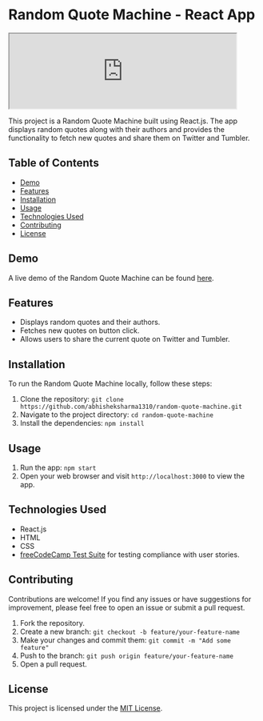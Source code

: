 # Random Quote Machine - React App

<iframe src="https://52dh47.csb.app/" width="90%"></iframe>

This project is a Random Quote Machine built using React.js. The app displays random quotes along with their authors and provides the functionality to fetch new quotes and share them on Twitter and Tumbler.

## Table of Contents

- [Demo](#demo)
- [Features](#features)
- [Installation](#installation)
- [Usage](#usage)
- [Technologies Used](#technologies-used)
- [Contributing](#contributing)
- [License](#license)

## Demo

A live demo of the Random Quote Machine can be found [here](https://52dh47.csb.app/).

## Features

- Displays random quotes and their authors.
- Fetches new quotes on button click.
- Allows users to share the current quote on Twitter and Tumbler.

## Installation

To run the Random Quote Machine locally, follow these steps:

1. Clone the repository: `git clone https://github.com/abhisheksharma1310/random-quote-machine.git`
2. Navigate to the project directory: `cd random-quote-machine`
3. Install the dependencies: `npm install`

## Usage

1. Run the app: `npm start`
2. Open your web browser and visit `http://localhost:3000` to view the app.

## Technologies Used

- React.js
- HTML
- CSS
- [freeCodeCamp Test Suite](https://cdn.freecodecamp.org/testable-projects-fcc/v1/bundle.js) for testing compliance with user stories.

## Contributing

Contributions are welcome! If you find any issues or have suggestions for improvement, please feel free to open an issue or submit a pull request.

1. Fork the repository.
2. Create a new branch: `git checkout -b feature/your-feature-name`
3. Make your changes and commit them: `git commit -m "Add some feature"`
4. Push to the branch: `git push origin feature/your-feature-name`
5. Open a pull request.

## License

This project is licensed under the [MIT License](LICENSE).


